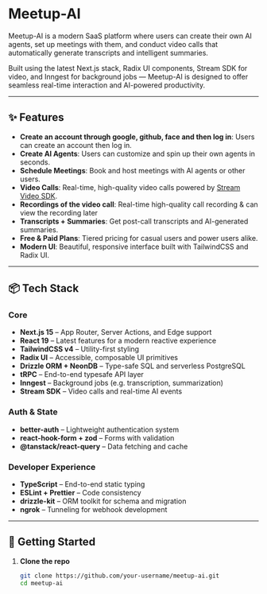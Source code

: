# Meetup-AI

Meetup-AI is a modern SaaS platform where users can create their own AI agents, set up meetings with them, and conduct video calls that automatically generate transcripts and intelligent summaries.

Built using the latest Next.js stack, Radix UI components, Stream SDK for video, and Inngest for background jobs — Meetup-AI is designed to offer seamless real-time interaction and AI-powered productivity.

---

## ✨ Features


- **Create an account through google, github, face and then log in**: Users can create an account then log in.
- **Create AI Agents**: Users can customize and spin up their own agents in seconds.
- **Schedule Meetings**: Book and host meetings with AI agents or other users.
- **Video Calls**: Real-time, high-quality video calls powered by [Stream Video SDK](https://getstream.io/video/).
- **Recordings of the video call**: Real-time high-quality call recording & can view the recording later
- **Transcripts + Summaries**: Get post-call transcripts and AI-generated summaries.
- **Free & Paid Plans**: Tiered pricing for casual users and power users alike.
- **Modern UI**: Beautiful, responsive interface built with TailwindCSS and Radix UI.

---

## 📦 Tech Stack

### Core
- **Next.js 15** – App Router, Server Actions, and Edge support
- **React 19** – Latest features for a modern reactive experience
- **TailwindCSS v4** – Utility-first styling
- **Radix UI** – Accessible, composable UI primitives
- **Drizzle ORM + NeonDB** – Type-safe SQL and serverless PostgreSQL
- **tRPC** – End-to-end typesafe API layer
- **Inngest** – Background jobs (e.g. transcription, summarization)
- **Stream SDK** – Video calls and real-time AI events

### Auth & State
- **better-auth** – Lightweight authentication system
- **react-hook-form + zod** – Forms with validation
- **@tanstack/react-query** – Data fetching and cache

### Developer Experience
- **TypeScript** – End-to-end static typing
- **ESLint + Prettier** – Code consistency
- **drizzle-kit** – ORM toolkit for schema and migration
- **ngrok** – Tunneling for webhook development

---

## 🚀 Getting Started

1. **Clone the repo**
   ```bash
   git clone https://github.com/your-username/meetup-ai.git
   cd meetup-ai
